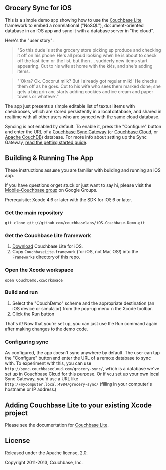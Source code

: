 ## Grocery Sync for iOS

This is a simple demo app showing how to use the [Couchbase Lite][1] framework to embed a nonrelational ("NoSQL"), document-oriented database in an iOS app and sync it with a database server in "the cloud".

Here's the "user story":

> "So this dude is at the grocery store picking up produce and checking it off on his phone. He's all proud looking when he is about to check off the last item on the list, but then ... suddenly new items start appearing. Cut to his wife at home with the kids, and she's adding items.

> "'Okra? Ok. Coconut milk? But I already got regular milk!' He checks them off as he goes. Cut to his wife who sees them marked done; she gets a big grin and starts adding cookies and ice cream and paper towels or whatever."

The app just presents a simple editable list of textual items with checkboxes, which are stored persistently in a local database, and shared in realtime with all other users who are synced with the same cloud database.

Syncing is not enabled by default. To enable it, press the "Configure" button and enter the URL of a [Couchbase Sync Gateway](http://www.couchbase.com/communities/couchbase-sync-gateway) (or [Couchbase Cloud](http://console.couchbasecloud.com/index/), or [Apache CouchDB][2]) database. For more info about setting up the Sync Gateway, [read the getting started guide](https://github.com/couchbase/sync_gateway/wiki/Installing-And-Upgrading).

## Building & Running The App

These instructions assume you are familiar with building and running an iOS app.

If you have questions or get stuck or just want to say hi, please visit the [Mobile-Couchbase group][4] on Google Groups.

Prerequisite: Xcode 4.6 or later with the SDK for iOS 6 or later.

### Get the main repository

    git clone git://github.com/couchbaselabs/iOS-Couchbase-Demo.git

### Get the Couchbase Lite framework

1. [Download][1] Couchbase Lite for iOS.
2. Copy `CouchbaseLite.framework` (for iOS, not Mac OS!) into the `Frameworks` directory of this repo.

### Open the Xcode workspace

    open CouchDemo.xcworkspace

### Build and run

1. Select the "CouchDemo" scheme and the appropriate destination (an iOS device or simulator) from the pop-up menu in the Xcode toolbar.
2. Click the Run button

That's it! Now that you're set up, you can just use the Run command again after making changes to the demo code.

### Configuring sync

As configured, the app doesn't sync anywhere by default. The user can tap the "Configure" button and enter the URL of a remote database to sync with. To experiment with this, you can use `http://sync.couchbasecloud.com/grocery-sync/`, which is a database we've set up in Couchbase Cloud for this purpose. Or if you set up your own local Sync Gateway, you'd use a URL like `http://mycomputer.local:4984/grocery-sync/` (filling in your computer's hostname or IP address.)


## Adding Couchbase Lite to your existing Xcode project

Please see the documentation for [Couchbase Lite][6].


## License

Released under the Apache license, 2.0.

Copyright 2011-2013, Couchbase, Inc.

[1]: http://www.couchbase.com/communities/couchbase-lite
[2]: http://couchdb.apache.org
[4]: https://groups.google.com/group/mobile-couchbase
[5]: https://github.com/couchbase/couchbase-lite-ios/wiki/Building-Couchbase-Lite#building-the-framework
[6]: http://docs.couchbase.com/couchbase-lite/cbl-ios/#adding-couchbase-lite-to-your-app